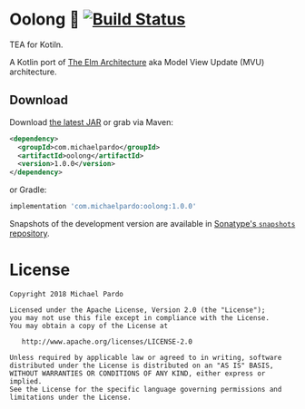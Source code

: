 Oolong 🍵 [![Build Status](https://travis-ci.org/pardom/oolong.svg?branch=master)](https://travis-ci.org/pardom/oolong)
=========

TEA for Kotiln.

A Kotlin port of [The Elm Architecture][1] aka Model View Update (MVU) architecture.

Download
--------

Download [the latest JAR][2] or grab via Maven:
```xml
<dependency>
  <groupId>com.michaelpardo</groupId>
  <artifactId>oolong</artifactId>
  <version>1.0.0</version>
</dependency>
```
or Gradle:
```groovy
implementation 'com.michaelpardo:oolong:1.0.0'
```

Snapshots of the development version are available in [Sonatype's `snapshots` repository][snap].

[1]: https://guide.elm-lang.org/architecture/
[2]: https://search.maven.org/remote_content?g=com.michaelpardo&a=oolong&v=LATEST
[snap]: https://oss.sonatype.org/content/repositories/snapshots/

License
=======

    Copyright 2018 Michael Pardo

    Licensed under the Apache License, Version 2.0 (the "License");
    you may not use this file except in compliance with the License.
    You may obtain a copy of the License at

       http://www.apache.org/licenses/LICENSE-2.0

    Unless required by applicable law or agreed to in writing, software
    distributed under the License is distributed on an "AS IS" BASIS,
    WITHOUT WARRANTIES OR CONDITIONS OF ANY KIND, either express or implied.
    See the License for the specific language governing permissions and
    limitations under the License.
